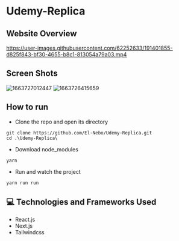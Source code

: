 # Udemy-Replica

## Website Overview
https://user-images.githubusercontent.com/62252633/191401855-d825f843-bf30-4655-b8c1-813054a79a03.mp4



## Screen Shots
![1663727012447](https://user-images.githubusercontent.com/62252633/191400073-9c063a3b-e72a-4468-a41c-34a72ecbe2bf.png)
![1663726415659](https://user-images.githubusercontent.com/62252633/191400107-a2a48b7c-2a95-4da9-affa-a721c0bf6a9b.png)

## How to run
- Clone the repo and open its directory
```
git clone https://github.com/El-Nebo/Udemy-Replica.git
cd .\Udemy-Replica\
```

- Download node_modules 
```
yarn
```

- Run and watch the project 
```
yarn run run
```


## 💻 Technologies and Frameworks Used <a name = "tech"></a>
- React.js
- Next.js
- Tailwindcss

